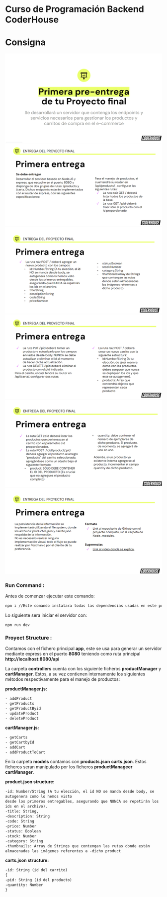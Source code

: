 # Curso de Programación Backend CoderHouse

# Consigna

![Consigna parte 1](./consignas/1.png)
![Consigna parte 2](./consignas/2.png)
![Consigna parte 3](./consignas/3.png)
![Consigna parte 4](./consignas/4.png)
![Consigna parte 5](./consignas/5.png)
![Consigna parte 6](./consignas/6.png)

### Run Command :

Antes de comenzar ejecutar este comando:

```sh
npm i //Este comando instalara todas las dependencias usadas en este proyecto
```

Lo siguiente sera iniciar el servidor con:

```sh
npm run dev
```

### Proyect Structure :

Contamos con el fichero principal **app**, este se usa para generar un servidor mediante express en el puerto **8080** teniendo como ruta principal **http://localhost:8080/api**

La carpeta **controllers** cuenta con los siguiente ficheros **productManager** y **cartManager**. Estos, a su vez contienen internamente los siguientes métodos respectivamente para el manejo de productos:

**productManager.js:**

```
- addProduct
- getProducts
- getProductByid
- updateProduct
- deleteProduct
```

**cartManager.js:**

```
- getCarts
- getCartbyId
- addCart
- addProductToCart
```

En la carpeta **models** contamos con **products.json** **carts.json**. Estos ficheros seran manipulado por los ficheros **productManageer** **cartManager**.

**product.json structure:**

```
-id: Number/String (A tu elección, el id NO se manda desde body, se autogenera como lo hemos visto 
desde los primeros entregables, asegurando que NUNCA se repetirán los ids en el archivo).
-title: String,
-description: String
-code: String
-price: Number
-status: Boolean
-stock: Number
-category: String
-thumbnails: Array de Strings que contengan las rutas donde están almacenadas las imágenes referentes a -dicho product

```

**carts.json structure:**

```
-id: String (id del carrito)
{
-pid: String (id del producto)
-quantity: Number
}
```


